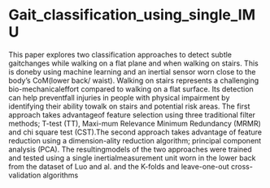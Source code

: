# Gait_classification_using_single_IMU
This paper explores two classification approaches to detect subtle gaitchanges while walking on a flat plane and when walking on stairs. This is doneby using machine learning and an inertial sensor worn close to the body’s CoM(lower back/ waist). Walking on stairs represents a challenging bio-mechanicaleffort compared to walking on a flat surface. Its detection can help preventfall injuries in people with physical impairment by identifying their ability towalk on stairs and potential risk areas. The first approach takes advantageof feature selection using three traditional filter methods; T-test (TT), Maxi-mum Relevance Minimum Redundancy (MRMR) and chi square test (CST).The second approach takes advantage of feature reduction using a dimension-ality reduction algorithm; principal component analysis (PCA). The resultingmodels of the two approaches were trained and tested using a single inertialmeasurement unit worn in the lower back from the dataset of Luo and al. and the K-folds and leave-one-out cross-validation algorithms
